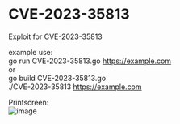 # CVE-2023-35813<br>
Exploit for CVE-2023-35813 <br>

example use:<br>
 go run CVE-2023-35813.go https://example.com<br>
or<br>
go build CVE-2023-35813.go<br>
./CVE-2023-35813 https://example.com<br>

Printscreen:<br>
![image](https://github.com/lexy-1/CVE-2023-35813/assets/123008278/192bc5cd-c0ba-4c5c-87cf-d97c83c4abdf)
